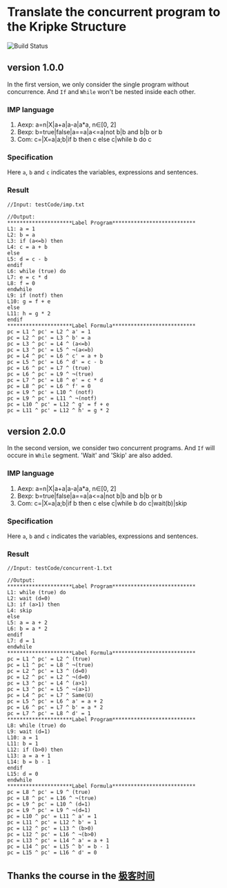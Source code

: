 # Translate the concurrent program to the Kripke Structure
![Build Status](https://travis-ci.com/Callmejp/CodeToKripke.svg?branch=master)
## version 1.0.0

In the first version, we only consider the single program without concurrence. And `If` and `While` won't be nested inside each other.

### IMP language

1. Aexp: a=n|X|a+a|a-a|a*a, n$\in$[0, 2]
2. Bexp: b=true|false|a==a|a<=a|not b|b and b|b or b
3. Com: c=|X=a|a;b|if b then c else c|while b do c

### Specification

Here `a`, `b` and `c` indicates the variables, expressions and sentences.

### Result

```
//Input: testCode/imp.txt
```

```
//Output:
*********************Label Program***************************
L1: a = 1
L2: b = a
L3: if (a<=b) then
L4: c = a + b
else
L5: d = c - b
endif
L6: while (true) do
L7: e = c * d
L8: f = 0
endwhile
L9: if (notf) then
L10: g = f + e
else
L11: h = g * 2
endif
*********************Label Formula***************************
pc = L1 ^ pc' = L2 ^ a' = 1
pc = L2 ^ pc' = L3 ^ b' = a
pc = L3 ^ pc' = L4 ^ (a<=b)
pc = L3 ^ pc' = L5 ^ ¬(a<=b)
pc = L4 ^ pc' = L6 ^ c' = a + b
pc = L5 ^ pc' = L6 ^ d' = c - b
pc = L6 ^ pc' = L7 ^ (true)
pc = L6 ^ pc' = L9 ^ ¬(true)
pc = L7 ^ pc' = L8 ^ e' = c * d
pc = L8 ^ pc' = L6 ^ f' = 0
pc = L9 ^ pc' = L10 ^ (notf)
pc = L9 ^ pc' = L11 ^ ¬(notf)
pc = L10 ^ pc' = L12 ^ g' = f + e
pc = L11 ^ pc' = L12 ^ h' = g * 2
```

## version 2.0.0

In the second version, we consider two concurrent programs. And `If` will occure in `While` segment. 'Wait' and 'Skip' are also added.

### IMP language

1. Aexp: a=n|X|a+a|a-a|a*a, n$\in$[0, 2]
2. Bexp: b=true|false|a==a|a<=a|not b|b and b|b or b
3. Com: c=|X=a|a;b|if b then c else c|while b do c|wait(b)|skip

### Specification

Here `a`, `b` and `c` indicates the variables, expressions and sentences.

### Result

```
//Input: testCode/concurrent-1.txt
```

```
//Output:
*********************Label Program***************************
L1: while (true) do
L2: wait (d=0)
L3: if (a>1) then
L4: skip
else
L5: a = a + 2
L6: b = a * 2
endif
L7: d = 1
endwhile
*********************Label Formula***************************
pc = L1 ^ pc' = L2 ^ (true)
pc = L1 ^ pc' = L8 ^ ¬(true)
pc = L2 ^ pc' = L3 ^ (d=0)
pc = L2 ^ pc' = L2 ^ ¬(d=0)
pc = L3 ^ pc' = L4 ^ (a>1)
pc = L3 ^ pc' = L5 ^ ¬(a>1)
pc = L4 ^ pc' = L7 ^ Same(U)
pc = L5 ^ pc' = L6 ^ a' = a + 2
pc = L6 ^ pc' = L7 ^ b' = a * 2
pc = L7 ^ pc' = L8 ^ d' = 1
*********************Label Program***************************
L8: while (true) do
L9: wait (d=1)
L10: a = 1
L11: b = 1
L12: if (b>0) then
L13: a = a + 1
L14: b = b - 1
endif
L15: d = 0
endwhile
*********************Label Formula***************************
pc = L8 ^ pc' = L9 ^ (true)
pc = L8 ^ pc' = L16 ^ ¬(true)
pc = L9 ^ pc' = L10 ^ (d=1)
pc = L9 ^ pc' = L9 ^ ¬(d=1)
pc = L10 ^ pc' = L11 ^ a' = 1
pc = L11 ^ pc' = L12 ^ b' = 1
pc = L12 ^ pc' = L13 ^ (b>0)
pc = L12 ^ pc' = L16 ^ ¬(b>0)
pc = L13 ^ pc' = L14 ^ a' = a + 1
pc = L14 ^ pc' = L15 ^ b' = b - 1
pc = L15 ^ pc' = L16 ^ d' = 0
```

## Thanks the course in the [极客时间](https://time.geekbang.org/column/intro/100034101)